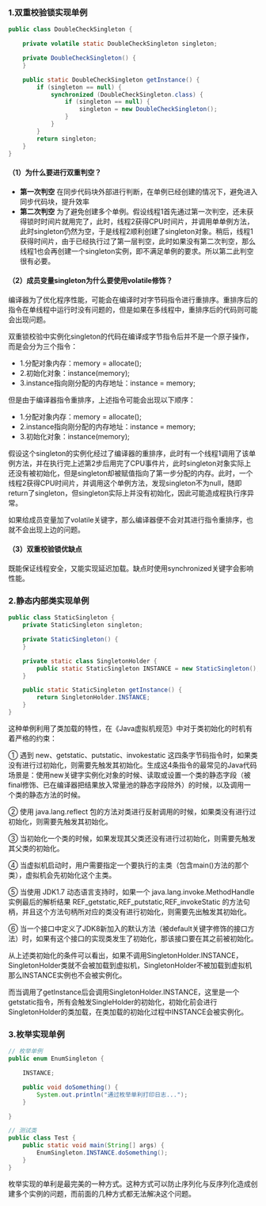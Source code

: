 ### 1.双重校验锁实现单例


```java
public class DoubleCheckSingleton {

    private volatile static DoubleCheckSingleton singleton;

    private DoubleCheckSingleton() {
    }

    public static DoubleCheckSingleton getInstance() {
        if (singleton == null) {
            synchronized (DoubleCheckSingleton.class) {
                if (singleton == null) {
                    singleton = new DoubleCheckSingleton();
                }
            }
        }
        return singleton;
    }
}
```



#### （1）为什么要进行双重判空？

- **第一次判空**  在同步代码块外部进行判断，在单例已经创建的情况下，避免进入同步代码块，提升效率
- **第二次判空**  为了避免创建多个单例。假设线程1首先通过第一次判空，还未获得锁时时间片就用完了，此时，线程2获得CPU时间片，并调用单单例方法，此时singleton仍然为空，于是线程2顺利创建了singleton对象。稍后，线程1获得时间片，由于已经执行过了第一层判空，此时如果没有第二次判空，那么线程1也会再创建一个singleton实例，即不满足单例的要求。所以第二此判空很有必要。

#### （2）成员变量singleton为什么要使用volatile修饰？

编译器为了优化程序性能，可能会在编译时对字节码指令进行重排序。重排序后的指令在单线程中运行时没有问题的，但是如果在多线程中，重排序后的代码则可能会出现问题。

双重锁校验中实例化singleton的代码在编译成字节指令后并不是一个原子操作，而是会分为三个指令：

- 1.分配对象内存：memory = allocate();
- 2.初始化对象：instance(memory);
- 3.instance指向刚分配的内存地址：instance = memory;

但是由于编译器指令重排序，上述指令可能会出现以下顺序：

- 1.分配对象内存：memory = allocate();
- 2.instance指向刚分配的内存地址：instance = memory;
- 3.初始化对象：instance(memory);

假设这个singleton的实例化经过了编译器的重排序，此时有一个线程1调用了该单例方法，并在执行完上述第2步后用完了CPU事件片，此时singleton对象实际上还没有被初始化，但是singleton却被赋值指向了第一步分配的内存。此时，一个线程2获得CPU时间片，并调用这个单例方法，发现singleton不为null，随即return了singleton，但singleton实际上并没有初始化，因此可能造成程执行序异常。

如果给成员变量加了volatile关键字，那么编译器便不会对其进行指令重排序，也就不会出现上边的问题。

#### （3）双重校验锁优缺点

既能保证线程安全，又能实现延迟加载。缺点时使用synchronized关键字会影响性能。

### 2.静态内部类实现单例



```java
public class StaticSingleton {
    private StaticSingleton singleton;

    private StaticSingleton() {
    }

    private static class SingletonHolder {
        public static StaticSingleton INSTANCE = new StaticSingleton();
    }

    public static StaticSingleton getInstance() {
        return SingletonHolder.INSTANCE;
    }
}
```



这种单例利用了类加载的特性，在《Java虚拟机规范》中对于类初始化的时机有着严格的约束：

① 遇到 new、getstatic、putstatic、invokestatic 这四条字节码指令时，如果类没有进行过初始化，则需要先触发其初始化。生成这4条指令的最常见的Java代码场景是：使用new关键字实例化对象的时候、读取或设置一个类的静态字段（被final修饰、已在编译器把结果放入常量池的静态字段除外）的时候，以及调用一个类的静态方法的时候。

② 使用 java.lang.reflect 包的方法对类进行反射调用的时候，如果类没有进行过初始化，则需要先触发其初始化。

③ 当初始化一个类的时候，如果发现其父类还没有进行过初始化，则需要先触发其父类的初始化。

④ 当虚拟机启动时，用户需要指定一个要执行的主类（包含main()方法的那个类），虚拟机会先初始化这个主类。

⑤ 当使用 JDK1.7 动态语言支持时，如果一个 java.lang.invoke.MethodHandle实例最后的解析结果 REF_getstatic,REF_putstatic,REF_invokeStatic 的方法句柄，并且这个方法句柄所对应的类没有进行初始化，则需要先出触发其初始化。

⑥ 当一个接口中定义了JDK8新加入的默认方法（被default关键字修饰的接口方法）时，如果有这个接口的实现类发生了初始化，那该接口要在其之前被初始化。

从上述类初始化的条件可以看出，如果不调用SingletonHolder.INSTANCE，SingletonHolder类就不会被加载到虚拟机，SingletonHolder不被加载到虚拟机那么INSTANCE实例也不会被实例化。

而当调用了getInstance后会调用SingletonHolder.INSTANCE，这里是一个getstatic指令，所有会触发SingleHolder的初始化，初始化前会进行SingletonHolder的类加载，在类加载的初始化过程中INSTANCE会被实例化。



### 3.枚举实现单例

```java
// 枚举单例
public enum EnumSingleton {

    INSTANCE;

    public void doSomething() {
        System.out.println("通过枚举单利打印日志...");
    }

}

// 测试类
public class Test {
    public static void main(String[] args) {
        EnumSingleton.INSTANCE.doSomething();
    }
}
```

枚举实现的单利是最完美的一种方式。这种方式可以防止序列化与反序列化造成创建多个实例的问题，而前面的几种方式都无法解决这个问题。